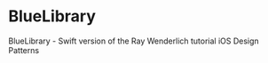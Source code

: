 BlueLibrary
===========

BlueLibrary - Swift version of the Ray Wenderlich tutorial iOS Design Patterns 
